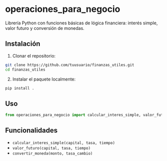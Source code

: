 # operaciones_para_negocio

Librería Python con funciones básicas de lógica financiera: interés simple, valor futuro y conversión de monedas.

## Instalación

1. Clonar el repositorio:

```bash
git clone https://github.com/tuusuario/finanzas_utiles.git
cd finanzas_utiles
```

2. Instalar el paquete localmente:

```bash
pip install .
```

## Uso

```python
from operaciones_para_negocio import calcular_interes_simple, valor_futuro, convertir_moneda
```

## Funcionalidades

- `calcular_interes_simple(capital, tasa, tiempo)`
- `valor_futuro(capital, tasa, tiempo)`
- `convertir_moneda(monto, tasa_cambio)`
